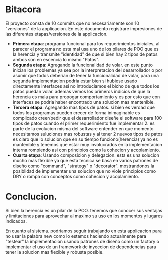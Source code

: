 # Bitacora

El proyecto consta de 10 commits que no necesariamente son 10 "versiones" de la applicacion. En este documento registrare impresiones de las diferentes etapas/versiones de la applicacion.

  - **Primera etapa**: programa funcional para los requerimientos iniciales, al parecer el programa no esta mal usa uno de los pilares de POO que es la herencia y transmite "identidad" de que si bien hay 2 tipos de patos ambos son en escencia lo mismo "Patos".
  - **Segunda etapa**: Agregando la funcionalidad de volar. en este punto inician los problemas ya sea por la interpretacion del desarrollador o por asumir que todos deberian de tener la funcionalidad de volar, para una segunda implementacion podria estar bien si hubiese usado directamente interfaces asi no introduciamos el bicho de que todos los patos puedan volar. ademas vemos los primeros indicios de que la herencia es mala para propogar comportamiento y es por esto que con interfaces se podria haber encontrado una solucion mas mantenible.
  - **Tercera etapa**: Agregando mas tipos de patos. si bien es verdad que todos los programas pueden crecer de forma inimaginable es complicado creer/pedir que el desarrollador diseñe el software para 100 tipos de patos cuando el primer requerimiento fue implementar 2. es parte de la evolucion misma del software entender en que momento necesitamos suluciones mas robustas y al tener 2 nuevos tipos de patos es claro que lo solucion que en su tiempo funciono(herencia) ya no es mantenible y tenemos que estar muy involucrados en la implementacion interna rompiendo asi con principios como la cohecion y acoplamiento.
  - **Cuarta etapa**: Usando composicion y delegacion. esta es una solucion mucho mas flexible ya que esta tecnica se basa en varios patrones de diseño como "command", "strategy" o "decorator". mostrandonos la posiblidad de implementar una solucion que no viole principios como DRY o rompa con conceptos como cohecion y acoplamiento. 
# Conclucion.
Si bien la herencia es un pilar de la POO. tenemos que conocer sus ventajas y limitaciones para aprovechar al maximo su uso en los momentos y lugares indicados.

En cuanto al sistema. podriamos seguir trabajando en esta applicacion para no usar la palabra new como lo estamos haciendo actualmente para "testear" la implementacion usando patrones de diseño como un factory o implementar el uso de un framework de inyeccion de dependencias para tener la solucion mas flexible y robusta posible. 